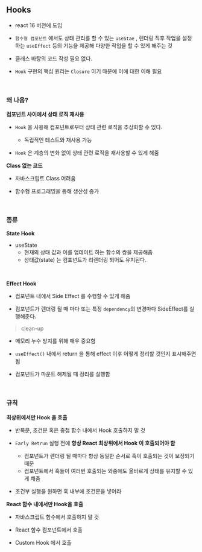 


## Hooks

- react 16 버전에 도입

- `함수형 컴포넌트` 에서도 상태 관리를 할 수 있는 `useStae` , 렌더링 직후 작업을 설정하는 `useEffect` 등의 기능을 제공해 다양한 작업을 할 수 있게 해주는 것

- 클래스 바탕의 코드 작성 필요 없다.

- `Hook` 구현의 핵심 원리는 `Closure` 이기 때문에 이에 대한 이해 필요


<br>

### 왜 나옴?

**컴포넌트 사이에서 상태 로직 재사용**

- `Hook` 을 사용해 컴포넌트로부터 상태 관련 로직을 추상화할 수 있다.
	- 독립적인 테스트와 재사용 가능

- `Hook` 은 계층의 변화 없이 상태 관련 로직을 재사용할 수 있게 해줌

**Class 없는 코드**

- 자바스크립트 Class 어려움

- 함수형 프로그래밍을 통해 생산성 증가

<br>

### 종류

**State Hook**

- useState
	- 현재의 상태 값과 이를 업데이트 하는 함수의 쌍을 제공해줌
	- 상태값(state) 는 컴포넌트가 리렌더링 되어도 유지된다.

<br>


**Effect Hook**

- 컴포넌트 내에서 Side Effect 를 수행할 수 있게 해줌

- 컴포넌트가 렌더링 될 때 마다 또는 특정 `dependency`의 변경마다 SideEffect를 실행해준다.

> clean-up

- 메모리 누수 방지를 위해 매우 중요함

- `useEffect()` 내에서 return 을 통해 effect 이후 어떻게 정리할 것인지 표시해주면됨

- 컴포넌트가 마운트 해제될 때 정리를 실행함

<br>


### 규칙

**최상위에서만 Hook 을 호출**

- 반복문, 조건문 혹은 중첩 함수 내에서 Hook 호출하지 말 것

- `Early Retrun` 실행 전에 **항상 React 최상위에서 Hook 이 호출되어야 함**
	- 컴포넌트가 렌더링 될 때마다 항상 동일한 순서로 훅이 호출되는 것이 보장되기 때문
	- 컴포넌트에서 훅들이 여러번 호출되는 와중에도 올바르게 상태를 유지할 수 있게 해줌

- 조건부 실행을 원하면 훅 내부에 조건문을 넣어라


**React 함수 내에서만 Hook을 호출** 

- 자바스크립트 함수에서 호출하지 말 것

- React 함수 컴포넌트에서 호출

- Custom Hook 에서 호출



